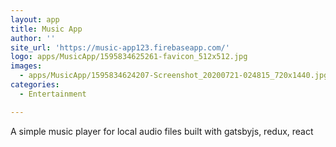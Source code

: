 ```yaml
---
layout: app
title: Music App
author: ''
site_url: 'https://music-app123.firebaseapp.com/'
logo: apps/MusicApp/1595834625261-favicon_512x512.jpg
images:
  - apps/MusicApp/1595834624207-Screenshot_20200721-024815_720x1440.jpg
categories:
  - Entertainment

---
```

A simple music player for local audio files built with gatsbyjs, redux, react
